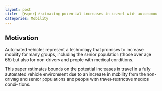 ```yaml
---
layout: post
title: 【Paper】Estimating potential increases in travel with autonomous vehicles for the non-driving, elderly and people with travel-restrictive medical conditions
categories: Mobility
---
```


## Motivation

Automated vehicles represent a technology that promises to increase mobility for many groups, including the senior population (those over age 65) but also for non-drivers and people with medical conditions.

This paper estimates bounds on the potential increases in travel in a fully automated vehicle environment due to an increase in mobility from the non-driving and senior populations and people with travel-restrictive medical condi- tions.
